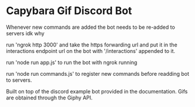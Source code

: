 # Capybara Gif Discord Bot

Whenever new commands are added the bot needs to be re-added to servers idk why

run 'ngrok http 3000' and take the https forwarding url and put it in the interactions endpoint url on the bot with '/interactions' appended to it.

run 'node run app.js' to run the bot with ngrok running

run 'node run commands.js' to register new commands before readding bot to servers.

Built on top of the discord example bot provided in the documentation.
Gifs are obtained through the Giphy API.